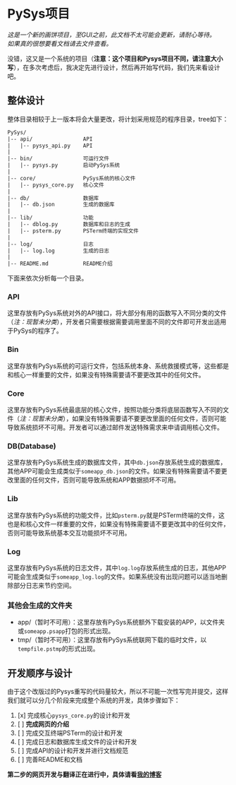 # PySys项目

*这是一个新的画饼项目，至GUI之前，此文档不太可能会更新，请耐心等待。*  
*如果真的很想要看文档请去文件查看。*  
  
没错，这又是一个系统的项目（**注意：这个项目和Pysys项目不同，请注意大小写**），在多次考虑后，我决定先进行设计，然后再开始写代码，我们先来看设计吧。

## 整体设计

整体目录相较于上一版本将会大量更改，将计划采用规范的程序目录，tree如下：

````txt
PySys/
|-- api/                API
|   |-- pysys_api.py    API
|
|-- bin/                可运行文件
|   |-- pysys.py        启动PySys系统
|
|-- core/               PySys系统的核心文件
|   |-- pysys_core.py   核心文件
|
|-- db/                 数据库
|   |-- db.json         生成的数据库
|
|-- lib/                功能
|   |-- dblog.py        数据库和日志的生成
|   |-- psterm.py       PSTerm终端的实现文件
|
|-- log/                日志
|   |-- log.log         生成的日志
|
|-- README.md           README介绍
````

下面来依次分析每一个目录。

### API

这里存放有PySys系统对外的API接口，将大部分有用的函数写入不同分类的文件（*注：现暂未分类*），开发者只需要根据需要调用里面不同的文件即可开发出适用于PySys的程序了。

### Bin

这里存放有PySys系统的可运行文件，包括系统本身、系统救援模式等，这些都是和核心一样重要的文件，如果没有特殊需要请不要更改其中的任何文件。

### Core

这里存放有PySys系统最底层的核心文件，按照功能分类将底层函数写入不同的文件（*注：现暂未分类*），如果没有特殊需要请不要更改里面的任何文件，否则可能导致系统损坏不可用。开发者可以通过邮件发送特殊需求来申请调用核心文件。

### DB(Database)

这里存放有PySys系统生成的数据库文件，其中`db.json`存放系统生成的数据库，其他APP可能会生成类似于`someapp_db.json`的文件。如果没有特殊需要请不要更改里面的任何文件，否则可能导致系统和APP数据损坏不可用。

### Lib

这里存放有PySys系统的功能文件，比如`psterm.py`就是PSTerm终端的文件，这也是和核心文件一样重要的文件，如果没有特殊需要请不要更改其中的任何文件，否则可能导致系统基本交互功能损坏不可用。

### Log

这里存放有PySys系统的日志文件，其中`log.log`存放系统生成的日志，其他APP可能会生成类似于`someapp_log.log`的文件。如果系统没有出现问题可以适当地删除部分日志来节约空间。

### 其他会生成的文件夹

* app/（暂时不可用）：这里存放有PySys系统额外下载安装的APP，以文件夹或`someapp.psapp`打包的形式出现。
* tmp/（暂时不可用）：这里存放有PySys系统联网下载的临时文件，以`tempfile.pstmp`的形式出现。

## 开发顺序与设计

由于这个改版过的Pysys重写的代码量较大，所以不可能一次性写完并提交，这样我们就可以分几个阶段来完成整个系统的开发，具体步骤如下：

1. [x] 完成核心`pysys_core.py`的设计和开发
2. [ ] **完成网页的介绍**
3. [ ] 完成交互终端PSTerm的设计和开发
4. [ ] 完成日志和数据库生成文件的设计和开发
5. [ ] 完成API的设计和开发并进行文档规范
6. [ ] 完善README和文档

**第二步的网页开发与翻译正在进行中，具体请看[我的博客](https://bobby233.github.io)**
